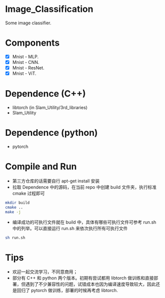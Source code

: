 # Image_Classification
Some image classifier.

# Components
- [x] Mnist - MLP.
- [x] Mnist - CNN.
- [x] Mnist - ResNet.
- [x] Mnist - ViT.

# Dependence (C++)
- libtorch (in Slam_Utility/3rd_libraries)
- Slam_Utility

# Dependence (python)
- pytorch

# Compile and Run
- 第三方仓库的话需要自行 apt-get install 安装
- 拉取 Dependence 中的源码，在当前 repo 中创建 build 文件夹，执行标准 cmake 过程即可
```bash
mkdir build
cmake ..
make -j
```
- 编译成功的可执行文件就在 build 中，具体有哪些可执行文件可参考 run.sh 中的列举。可以直接运行 run.sh 来依次执行所有可执行文件

```bash
sh run.sh
```

# Tips
- 欢迎一起交流学习，不同意商用；
- 部分有 C++ 和 python 两个版本。初期有尝试都用 libtorch 做训练和直接部署，但遇到了不少兼容性的问题，试错成本也因为编译速度导致较大，因此还是回归了 pytorch 做训练，部署的时候再考虑 libtorch.
